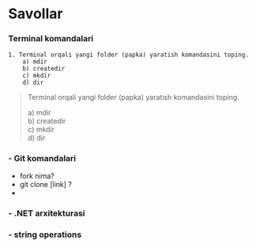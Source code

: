 # Savollar

### Terminal komandalari
    1. Terminal orqali yangi folder (papka) yaratish komandasini toping.
        a) mdir
        b) createdir
        c) mkdir
        d) dir

>Terminal orqali yangi folder (papka) yaratish komandasini toping. <br>
>
> a) mdir <br>
> b) createdir <br>
> c) mkdir <br>
> d) dir


### - Git komandalari

- fork nima?
- git clone [link] ?
- 
### - .NET arxitekturasi

### - string operations
